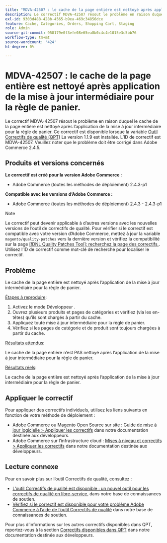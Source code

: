 ```yaml
---
title: "MDVA-42507 : le cache de la page entière est nettoyé après application de la mise à jour intermédiaire pour la règle de panier"
description: Le correctif MDVA-42507 résout le problème en raison duquel le cache de la page entière est nettoyé après l’application de la mise à jour intermédiaire pour la règle de panier. Ce correctif est disponible lorsque l’[outil de correctifs de qualité (QPT)](/help/announcements/adobe-commerce-announcements/magento-quality-patches-released-new-tool-to-self-serve-quality-patches.md) 1.1.9 est installé. L’ID de correctif est MDVA-42507. Veuillez noter que le problème doit être corrigé dans Adobe Commerce 2.4.5.
exl-id: 9303d488-428b-4565-b9ea-469c34856dce
feature: Cache, Categories, Orders, Shopping Cart, Staging
role: Admin
source-git-commit: 958179e0f3efe08e65ea8b0c4c4e1015e3c5bb76
workflow-type: tm+mt
source-wordcount: '424'
ht-degree: 0%

---
```


# MDVA-42507 : le cache de la page entière est nettoyé après application de la mise à jour intermédiaire pour la règle de panier.

Le correctif MDVA-42507 résout le problème en raison duquel le cache de la page entière est nettoyé après l’application de la mise à jour intermédiaire pour la règle de panier. Ce correctif est disponible lorsque la variable [Outil Correctifs de qualité (QPT)](/help/announcements/adobe-commerce-announcements/magento-quality-patches-released-new-tool-to-self-serve-quality-patches.md) La version 1.1.9 est installée. L’ID de correctif est MDVA-42507. Veuillez noter que le problème doit être corrigé dans Adobe Commerce 2.4.5.

## Produits et versions concernés

**Le correctif est créé pour la version Adobe Commerce :**

* Adobe Commerce (toutes les méthodes de déploiement) 2.4.3-p1

**Compatible avec les versions d’Adobe Commerce :**

* Adobe Commerce (toutes les méthodes de déploiement) 2.4.3 - 2.4.3-p1

>[!NOTE]
>
>Le correctif peut devenir applicable à d’autres versions avec les nouvelles versions de l’outil de correctifs de qualité. Pour vérifier si le correctif est compatible avec votre version d’Adobe Commerce, mettez à jour la variable `magento/quality-patches` vers la dernière version et vérifiez la compatibilité sur la page [[!DNL Quality Patches Tool]: recherchez la page des correctifs.](https://devdocs.magento.com/quality-patches/tool.html#patch-grid). Utilisez l’ID de correctif comme mot-clé de recherche pour localiser le correctif.

## Problème

Le cache de la page entière est nettoyé après l’application de la mise à jour intermédiaire pour la règle de panier.

<u>Étapes à reproduire</u>:

1. Activez le mode Développeur .
1. Ouvrez plusieurs produits et pages de catégories et vérifiez (via les en-têtes) qu’ils sont chargés à partir du cache.
1. Appliquez toute mise à jour intermédiaire pour la règle de panier.
1. Vérifiez si les pages de catégorie et de produit sont toujours chargées à partir du cache.

<u>Résultats attendus</u>:

Le cache de la page entière n’est PAS nettoyé après l’application de la mise à jour intermédiaire pour la règle de panier.

<u>Résultats réels</u>:

Le cache de la page entière est nettoyé après l’application de la mise à jour intermédiaire pour la règle de panier.

## Appliquer le correctif

Pour appliquer des correctifs individuels, utilisez les liens suivants en fonction de votre méthode de déploiement :

* Adobe Commerce ou Magento Open Source sur site : [Guide de mise à jour logicielle > Appliquer les correctifs](https://devdocs.magento.com/guides/v2.4/comp-mgr/patching/mqp.html) dans notre documentation destinée aux développeurs.
* Adobe Commerce sur l’infrastructure cloud : [Mises à niveau et correctifs > Appliquer les correctifs](https://devdocs.magento.com/cloud/project/project-patch.html) dans notre documentation destinée aux développeurs.

## Lecture connexe

Pour en savoir plus sur l’outil Correctifs de qualité, consultez :

* [L’outil Correctifs de qualité est disponible : un nouvel outil pour les correctifs de qualité en libre-service.](/help/announcements/adobe-commerce-announcements/magento-quality-patches-released-new-tool-to-self-serve-quality-patches.md) dans notre base de connaissances de soutien.
* [Vérifiez si le correctif est disponible pour votre problème Adobe Commerce à l’aide de l’outil Correctifs de qualité](/help/support-tools/patches-available-in-qpt-tool/check-patch-for-magento-issue-with-magento-quality-patches.md) dans notre base de connaissances de soutien.

Pour plus d’informations sur les autres correctifs disponibles dans QPT, reportez-vous à la section [Correctifs disponibles dans QPT](https://devdocs.magento.com/quality-patches/tool.html#patch-grid) dans notre documentation destinée aux développeurs.
